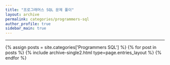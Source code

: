 ```yaml
---
title: "프로그래머스 SQL 문제 풀이"
layout: archive
permalink: categories/programmers-sql
author_profile: true
sidebar_main: true
---
```


<!-- 공백이 포함되어 있는 카테고리 이름의 경우 site.categories.['a b c'] 이런식으로! -->

***

{% assign posts = site.categories['Programmers SQL'] %}
{% for post in posts %} {% include archive-single2.html type=page.entries_layout %} {% endfor %}